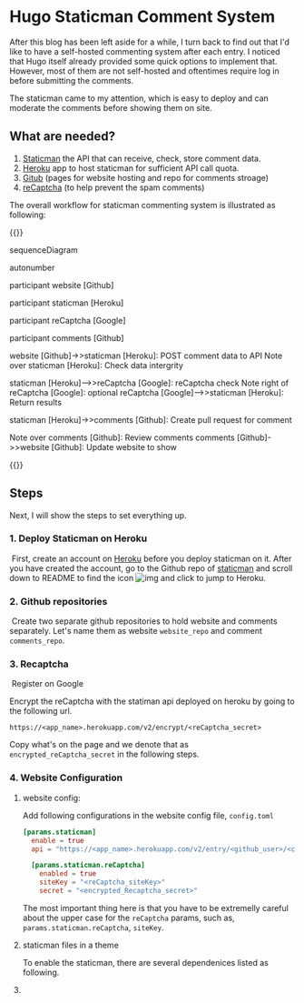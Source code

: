 # Hugo Staticman Comment System


After this blog has been left aside for a while, I turn back to find out that I'd like to have a self-hosted commenting system after each entry. I noticed that Hugo itself already provided some quick options to implement that. However, most of them are not self-hosted and oftentimes require log in before submitting the comments. 



The staticman came to my attention, which is easy to deploy and can moderate the comments before showing them on site.





## What are needed?

1. [Staticman](https://staticman.net) the API that can receive, check, store comment data.
2. [Heroku](https://heroku.com) app to host staticman for sufficient API call quota.
3. [Gitub](https://github.com) (pages for website hosting and repo for comments stroage)
4. [reCaptcha](https://www.google.com/recaptcha/about/) (to help prevent the spam comments)



The overall workflow for staticman commenting system is illustrated as following:

{{<mermaid>}}

sequenceDiagram

autonumber

participant website [Github]

participant staticman [Heroku]

participant reCaptcha [Google]

participant comments [Github]

website [Github]->>staticman [Heroku]: POST comment data to API
Note over staticman [Heroku]: Check data intergrity

staticman [Heroku]-->>reCaptcha [Google]: reCaptcha check
Note right of reCaptcha [Google]: optional
reCaptcha [Google]-->>staticman [Heroku]: Return results



staticman [Heroku]->>comments [Github]: Create pull request for comment


Note over comments [Github]: Review comments
comments [Github]->>website [Github]: Update website to show 

{{</mermaid>}}





## Steps

Next, I will show the steps to set everything up.

### 1. Deploy Staticman on Heroku 

​	First, create an account on [Heroku](https://heroku.com) before you deploy staticman on it. After you have created the account, go to the Github repo of [staticman](https://github.com/eduardoboucas/staticman) and scroll down to README to find the icon ![img](https://camo.githubusercontent.com/6979881d5a96b7b18a057083bb8aeb87ba35fc279452e29034c1e1c49ade0636/68747470733a2f2f7777772e6865726f6b7563646e2e636f6d2f6465706c6f792f627574746f6e2e737667) and click to jump to Heroku.



### 2. Github repositories

​	Create two separate github repositories to hold website and comments separately. Let's name them as website `website_repo` and comment `comments_repo`.



### 3. Recaptcha

​	Register on Google 	

Encrypt the reCaptcha with the statiman api deployed on heroku by going to the following url.

```Copurl
https://<app_name>.herokuapp.com/v2/encrypt/<reCaptcha_secret>
```

Copy what's on the page and we denote that as `encrypted_reCaptcha_secret` in the following steps.



### 4. Website Configuration

1. website config:

   Add following configurations in the website config file, `config.toml`

   ```toml
   [params.staticman]
     enable = true
     api = "https://<app_name>.herokuapp.com/v2/entry/<github_user>/<comments_repo>/main/comments"
   
     [params.staticman.reCaptcha]
       enabled = true
       siteKey = "<reCaptcha_siteKey>"
       secret = "<encrypted_Recaptcha_secret>"
   ```

   The most important thing here is that you have to be extremelly careful about the upper case for the `reCaptcha` params, such as, `params.staticman.reCaptcha`, `siteKey`. 







2. staticman files in a theme

   To enable the staticman, there are several dependenices listed as following.









3. 



